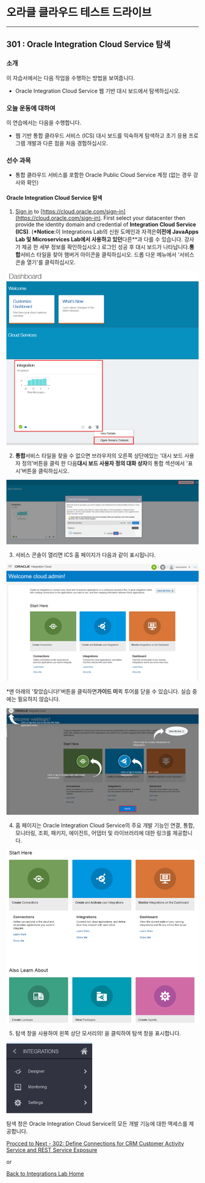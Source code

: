 # 오라클 클라우드 테스트 드라이브 #
-----
## 301 : Oracle Integration Cloud Service 탐색 ##


### 소개 ###
이 자습서에서는 다음 작업을 수행하는 방법을 보여줍니다. 
- Oracle Integration Cloud Service 웹 기반 대시 보드에서 탐색하십시오. 

### 오늘 운동에 대하여 ###
이 연습에서는 다음을 수행합니다. 
- 웹 기반 통합 클라우드 서비스 (ICS) 대시 보드를 익숙하게 탐색하고 초기 응용 프로그램 개발과 다른 점을 처음 경험하십시오. 

### 선수 과목 ###

- 통합 클라우드 서비스를 포함한 Oracle Public Cloud Service 계정 (없는 경우 강사와 확인) 

#### Oracle Integration Cloud Service 탐색 

1. [Sign in](sign.in.to.oracle.cloud.md) to [https://cloud.oracle.com/sign-in](https://cloud.oracle.com/sign-in). First select your datacenter then provide the identity domain and credential of **Integration Cloud Service (ICS)**. 
(**\*Notice**:이 Integrations Lab의 신원 도메인과 자격은**이전에 JavaApps Lab 및 Microservices Lab에서 사용하고 있던**다른**과 다를 수 있습니다. 강사가 제공 한 세부 정보를 확인하십시오.) 로그인 성공 후 대시 보드가 나타납니다.**통합**서비스 타일을 찾아 햄버거 아이콘을 클릭하십시오. 드롭 다운 메뉴에서 &#39;서비스 콘솔 열기&#39;를 클릭하십시오. 

![](images/301/01.dashboard.png)


2. **통합**서비스 타일을 찾을 수 없으면 브라우저의 오른쪽 상단에있는 &#39;대시 보드 사용자 정의&#39;버튼을 클릭 한 다음**대시 보드 사용자 정의 대화 상자**의 통합 섹션에서 &#39;표시&#39;버튼을 클릭하십시오. 

![](images/301/02.dashboard.png)


3. 서비스 콘솔이 열리면 ICS 홈 페이지가 다음과 같이 표시됩니다. 

![](images/301/03.home.png)


\*맨 아래의 &#39;찾았습니다!&#39;버튼을 클릭하면**가이드 미**퀵 투어를 닫을 수 있습니다. 실습 중에는 필요하지 않습니다. 

![](images/301/04.ics_overlays.png)


4. 홈 페이지는 Oracle Integration Cloud Service의 주요 개발 기능인 연결, 통합, 모니터링, 조회, 패키지, 에이전트, 어댑터 및 라이브러리에 대한 링크를 제공합니다. 

![](images/301/05.ics_designer_portal.png)


5. 탐색 창을 사용하여 왼쪽 상단 모서리의! [](images/301/06.main_hamburger.png)을 클릭하여 탐색 창을 표시합니다. 

![](images/301/07.navigation_pane.png)


탐색 창은 Oracle Integration Cloud Service의 모든 개발 기능에 대한 액세스를 제공합니다. 

[Procced to Next - 302: Define Connections for CRM Customer Activity Service and REST Service Exposure](L302-IntegrationsLab.md)

or

[Back to Integrations Lab Home](README.md)
